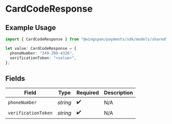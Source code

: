 # CardCodeResponse

## Example Usage

```typescript
import { CardCodeResponse } from "@wingspan/payments/sdk/models/shared";

let value: CardCodeResponse = {
  phoneNumber: "349-298-4326",
  verificationToken: "<value>",
};
```

## Fields

| Field               | Type                | Required            | Description         |
| ------------------- | ------------------- | ------------------- | ------------------- |
| `phoneNumber`       | *string*            | :heavy_check_mark:  | N/A                 |
| `verificationToken` | *string*            | :heavy_check_mark:  | N/A                 |